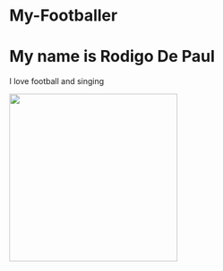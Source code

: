 # My-Footballer
<!DOCTYPE html>
<html>
<head>
<title>Wellcome to my page </title>
</head>
<body>

<h1>My name is Rodigo De Paul</h1>
<p>I love football and singing</p>
<img width="300px"src="https://s.hs-data.com/bilder/spieler/gross/213013.jpg"

</body>
</html>
